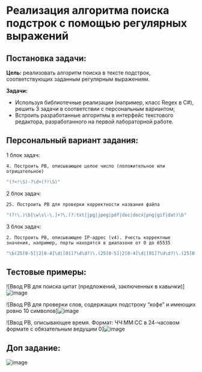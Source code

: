 # Реализация алгоритма поиска подстрок с помощью регулярных выражений

## Постановка задачи:

**Цель:** реализовать алгоритм поиска в тексте подстрок, соответствующих заданным регулярным выражениям.

**Задачи:**
- Используя библиотечные реализации (например, класс Regex в C#), решить 3 задачи в соответствии с персональным вариантом;
- Встроить разработанные алгоритмы в интерфейс текстового редактора, разработанного на первой лабораторной работе.

## Персональный вариант задания:

1 блок задач: 
```bnf
4. Построить РВ, описывающее целое число (положительное или
отрицательное)
```
```c#
"(?<!\S)-?\d+(?!\S)"
```
2 блок задач: 
```bnf
25. Построить РВ для проверки корректности названия файла
```
```c#
"(?!\.)\b[\w\s\-\.]+?\.(?:txt|jpg|jpeg|pdf|doc|docx|png|gif|dat)\b"
```
3 блок задач: 
```bnf
2. Построить РВ, описывающее IP-адрес (v4). Учесть корректные
значения, например, порты находятся в диапазоне от 0 до 65535
```
```c#
"\b(25[0-5]|2[0-4]\d|[01]?\d\d?)\.(25[0-5]|2[0-4]\d|[01]?\d\d?)\.(25[0-5]|2[0-4]\d|[01]?\d\d?)\.(25[0-5]|2[0-4]\d|[01]?\d\d?):(6553[0-5]|655[0-2]\d|65[0-4]\d{2}|6[0-4]\d{3}|[1-5]\d{4}|[1-9]\d{0,3}|0)\b"
```

## Тестовые примеры: 
![Ввод РВ для поиска цитат (предложений, заключенных в кавычки)]![image](https://github.com/user-attachments/assets/174c73e6-0b1e-4606-80e7-a631ef1691eb)

![Ввод РВ для проверки слов, содержащих подстроку “кофе” и имеющих ровно 10 символов]![image](https://github.com/user-attachments/assets/5fb0d663-8505-44e8-b67a-f48bc22422aa)

![Ввод РВ, описывающее время. Формат: ЧЧ:ММ:СС в 24-часовом формате с обязательным ведущим 0]![image](https://github.com/user-attachments/assets/dd6f6640-4f69-4044-9af0-ec663f46f477)

## Доп задание: 
![image](https://github.com/user-attachments/assets/37c28f1e-e07a-4b87-8693-33cce90839f2)

